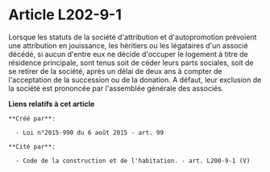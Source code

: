 # Article L202-9-1

Lorsque les statuts de la société d'attribution et d'autopromotion prévoient une attribution en jouissance, les héritiers ou
les légataires d'un associé décédé, si aucun d'entre eux ne décide d'occuper le logement à titre de résidence principale,
sont tenus soit de céder leurs parts sociales, soit de se retirer de la société, après un délai de deux ans à compter de
l'acceptation de la succession ou de la donation. A défaut, leur exclusion de la société est prononcée par l'assemblée
générale des associés.

**Liens relatifs à cet article**

	**Créé par**:

	  - Loi n°2015-990 du 6 août 2015 - art. 99

	**Cité par**:

	  - Code de la construction et de l'habitation. - art. L200-9-1 (V)

